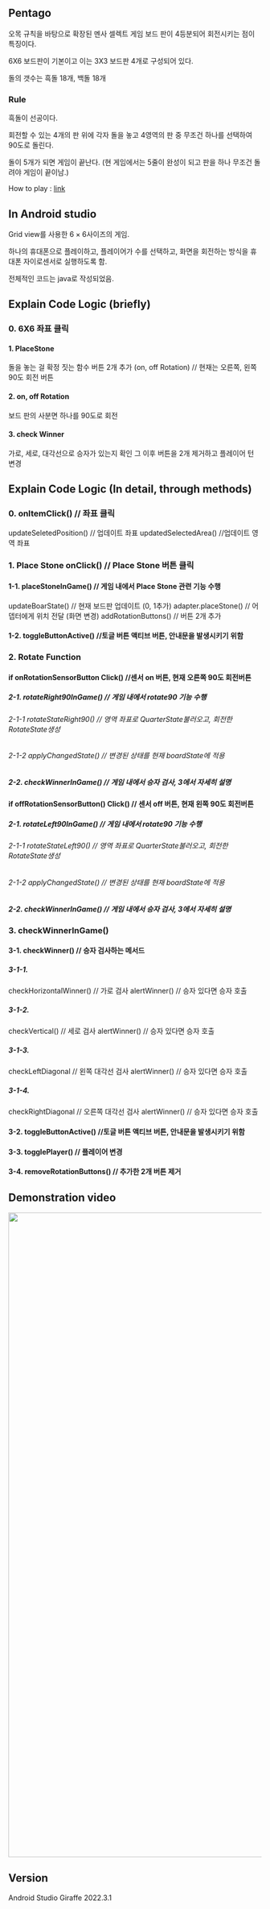 ## Pentago

오목 규칙을 바탕으로 확장된 멘사 셀렉트 게임
보드 판이 4등분되어 회전시키는 점이 특징이다.

6X6 보드판이 기본이고 이는 3X3 보드판 4개로 구성되어 있다. 

돌의 갯수는 흑돌 18개, 백돌 18개

### Rule
흑돌이 선공이다. 

회전할 수 있는 4개의 판 위에 각자 돌을 놓고 4영역의 판 중 무조건 하나를 선택하여 90도로 돌린다. 

돌이 5개가 되면 게임이 끝난다. 
(현 게임에서는 5줄이 완성이 되고 판을 하나 무조건 돌려야 게임이 끝이남.)

How to play : [link](https://youtu.be/y0kBs4-DNe8?si=3p1jdFBd5fvtXh9S)



## In Android studio
Grid view를 사용한 $6 \times 6$사이즈의 게임. 

하나의 휴대폰으로 플레이하고, 플레이어가 수를 선택하고, 화면을 회전하는 방식을 휴대폰 자이로센서로 실행하도록 함.

전체적인 코드는 java로 작성되었음. 

## Explain Code Logic (briefly)

### 0. 6X6 좌표 클릭 
#### 1. PlaceStone 
돌을 놓는 걸 확정 짓는 함수
버튼 2개 추가 (on, off Rotation) // 현재는 오른쪽, 왼쪽 90도 회전 버튼

#### 2. on, off Rotation 
보드 판의 사분면 하나를 90도로 회전

#### 3. check Winner
가로, 세로, 대각선으로 승자가 있는지 확인
그 이후 버튼을 2개 제거하고
플레이어 턴 변경 

## Explain Code Logic (In detail, through methods)

### 0. onItemClick() // 좌표 클릭
updateSeletedPosition() // 업데이트 좌표 
updatedSelectedArea() //업데이트 영역 좌표

### 1. Place Stone onClick() // Place Stone 버튼 클릭

#### 1-1. placeStoneInGame() // 게임 내에서 Place Stone 관련 기능 수행
updateBoarState() // 현재 보드판 업데이트 (0, 1추가)
adapter.placeStone() // 어뎁터에게 위치 전달 (화면 변경)
addRotationButtons() // 버튼 2개 추가 
#### 1-2. toggleButtonActive() //토글 버튼 액티브 버튼, 안내문을 발생시키기 위함


### 2. Rotate Function 
#### if onRotationSensorButton Click() //센서 on 버튼, 현재 오른쪽 90도 회전버튼

##### 2-1. rotateRight90InGame() // 게임 내에서 rotate90 기능 수행
###### 2-1-1 rotateStateRight90() // 영역 좌표로 QuarterState불러오고, 회전한 RotateState생성
###### 2-1-2 applyChangedState() // 변경된 상태를 현재 boardState에 적용

##### 2-2. checkWinnerInGame() // 게임 내에서 승자 검사, 3에서 자세히 설명

#### if offRotationSensorButton() Click() // 센서 off 버튼, 현재 왼쪽 90도 회전버튼

##### 2-1. rotateLeft90InGame() // 게임 내에서 rotate90 기능 수행
###### 2-1-1 rotateStateLeft90() // 영역 좌표로 QuarterState불러오고, 회전한 RotateState생성
###### 2-1-2 applyChangedState() // 변경된 상태를 현재 boardState에 적용

##### 2-2. checkWinnerInGame() // 게임 내에서 승자 검사, 3에서 자세히 설명

### 3. checkWinnerInGame() 
#### 3-1. checkWinner() // 승자 검사하는 메서드
##### 3-1-1.
checkHorizontalWinner() // 가로 검사
alertWinner() // 승자 있다면 승자 호출
##### 3-1-2.
checkVertical() // 세로 검사
alertWinner() // 승자 있다면 승자 호출
##### 3-1-3. 
checkLeftDiagonal // 왼쪽 대각선 검사
alertWinner() // 승자 있다면 승자 호출
##### 3-1-4. 
checkRightDiagonal // 오른쪽 대각선 검사
alertWinner() // 승자 있다면 승자 호출
#### 3-2. toggleButtonActive() //토글 버튼 액티브 버튼, 안내문을 발생시키기 위함
#### 3-3. togglePlayer() // 플레이어 변경
#### 3-4. removeRotationButtons() // 추가한 2개 버튼 제거 

## Demonstration video
<img src="Pentago_Demonstration_Video.gif" width="720" height="1280"/>

## Version
Android Studio Giraffe 2022.3.1
